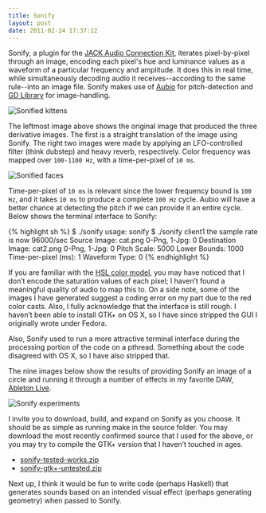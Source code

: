 ```yaml
---
title: Sonify
layout: post
date: 2011-02-24 17:37:12
---
```

Sonify, a plugin for the [JACK Audio Connection Kit](http://jackaudio.org/), iterates pixel-by-pixel through an image, encoding each pixel's hue and luminance values as a waveform of a particular frequency and amplitude. It does this in real time, while simultaneously decoding audio it receives--according to the same rule--into an image file. Sonify makes use of [Aubio](http://aubio.org/) for pitch-detection and [GD Library](http://www.libgd.org/Main_Page) for image-handling.

<img src="/i/tile2.png" alt="Sonified kittens" />

The leftmost image above shows the original image that produced the three derivative images. The first is a straight translation of the image using Sonify. The right two images were made by applying an LFO-controlled filter (think dubstep) and heavy reverb, respectively. Color frequency was mapped over `100-1100 Hz`, with a time-per-pixel of `10 ms`.

<img src="/i/tile3.png" alt="Sonified faces" />

Time-per-pixel of `10 ms` is relevant since the lower frequency bound is `100 Hz`, and it takes `10 ms` to produce a complete `100 Hz` cycle. Aubio will have a better chance at detecting the pitch if we can provide it an entire cycle. Below shows the terminal interface to Sonify:

{% highlight sh %}
$ ./sonify
usage: sonify <name>
$ ./sonify client1
the sample rate is now 96000/sec
Source Image: cat.png
0-Png, 1-Jpg: 0
Destination Image: cat2.png
0-Png, 1-Jpg: 0
Pitch Scale: 5000
Lower Bounds: 1000
Time-per-pixel (ms): 1
Waveform Type: 0
{% endhighlight %}

If you are familiar with the [HSL color model](http://en.wikipedia.org/wiki/HSL_and_HSV), you may have noticed that I don’t encode the saturation values of each pixel; I haven’t found a meaningful quality of audio to map this to. On a side note, some of the images I have generated suggest a coding error on my part due to the red color casts. Also, I fully acknowledge that the interface is still rough. I haven’t been able to install GTK+ on OS X, so I have since stripped the GUI I originally wrote under Fedora.

Also, Sonify used to run a more attractive terminal interface during the processing portion of the code on a pthread. Something about the code disagreed with OS X, so I have also stripped that.

The nine images below show the results of providing Sonify an image of a circle and running it through a number of effects in my favorite DAW, [Ableton Live](http://www.ableton.com/).

<img src="/i/tile1.png" alt="Sonify experiments" /> 

I invite you to download, build, and expand on Sonify as you choose. It should be as simple as running make in the source folder. You may download the most recently confirmed source that I used for the above, or you may try to compile the GTK+ version that I haven’t touched in ages.
* [sonify-tested-works.zip](/f/sonify-tested-works.zip)
* [sonify-gtk+-untested.zip](/f/sonify-gtk+-untested.zip)

Next up, I think it would be fun to write code (perhaps Haskell) that generates sounds based on an intended visual effect (perhaps generating geometry) when passed to Sonify.

